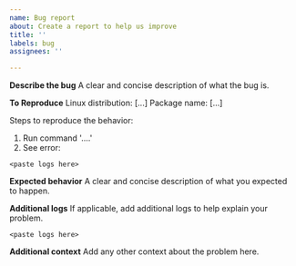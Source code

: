 ```yaml
---
name: Bug report
about: Create a report to help us improve
title: ''
labels: bug
assignees: ''

---
```


**Describe the bug**
A clear and concise description of what the bug is.

**To Reproduce**
Linux distribution: [...]
Package name: [...]

Steps to reproduce the behavior:
1. Run command '....'
2. See error:

~~~
<paste logs here>
~~~

**Expected behavior**
A clear and concise description of what you expected to happen.

**Additional logs**
If applicable, add additional logs to help explain your problem.

~~~
<paste logs here>
~~~

**Additional context**
Add any other context about the problem here.
